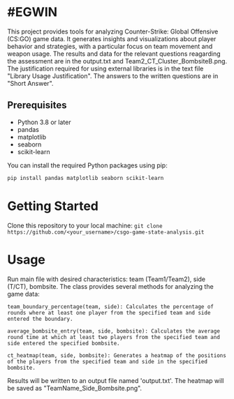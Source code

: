 # #EGWIN

This project provides tools for analyzing Counter-Strike: Global Offensive (CS:GO) game data. It generates insights and visualizations about player behavior and strategies, with a particular focus on team movement and weapon usage. The results and data for the relevant questions reagarding the assessment are in the output.txt and Team2_CT_Cluster_BombsiteB.png. The justification required for using external libraries is in the text file "Library Usage Justification". The answers to the written questions are in "Short Answer".

## Prerequisites

- Python 3.8 or later
- pandas
- matplotlib
- seaborn
- scikit-learn

You can install the required Python packages using pip:

```bash
pip install pandas matplotlib seaborn scikit-learn
```

# Getting Started
Clone this repository to your local machine:
`git clone https://github.com/<your_username>/csgo-game-state-analysis.git`

# Usage
Run main file with desired characteristics: team (Team1/Team2), side (T/CT), bombsite. The class provides several methods for analyzing the game data:

```
team_boundary_percentage(team, side): Calculates the percentage of rounds where at least one player from the specified team and side entered the boundary.

average_bombsite_entry(team, side, bombsite): Calculates the average round time at which at least two players from the specified team and side entered the specified bombsite.

ct_heatmap(team, side, bombsite): Generates a heatmap of the positions of the players from the specified team and side in the specified bombsite.
```

Results will be written to an output file named 'output.txt'. The heatmap will be saved as "TeamName_Side_Bombsite.png".
